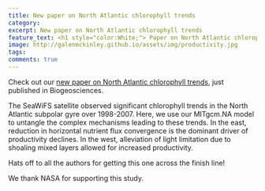 ```yaml
---
title: New paper on North Atlantic chlorophyll trends
category: 
excerpt: New paper on North Atlantic chlorophyll trends
feature_text: <h1 style="color:White;"> Paper on North Atlantic chlorophyll trends </h1>
image: http://galenmckinley.github.io/assets/img/productivity.jpg
tags: 
comments: true
---
```


Check out our [new paper on North Atlantic chlorophyll trends](https://www.biogeosciences.net/15/6049/2018/), just published in Biogeosciences. 

The SeaWiFS satellite observed significant chlorophyll trends in the North Atlantic subpolar gyre over 1998-2007. Here, we use our MITgcm.NA model to untangle the complex mechanisms leading to these trends. In the east, reduction in horizontal nutrient flux convergence is the dominant driver of productivity declines. In the west, alleviation of light limitation due to shoaling mixed layers allowed for increased productivity. 

Hats off to all the authors for getting this one across the finish line! 

We thank NASA for supporting this study. 